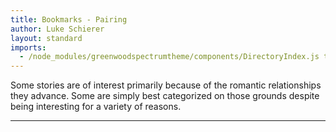 ```yaml
---
title: Bookmarks - Pairing
author: Luke Schierer
layout: standard
imports:
  - /node_modules/greenwoodspectrumtheme/components/DirectoryIndex.js type="module"
---
```


Some stories are of interest primarily because of the romantic relationships they advance. Some are simply best categorized on those grounds despite being interesting for a variety of reasons.

---

<directory-index directory="/Bookmarks/pairing/" recurse></directory-index>
